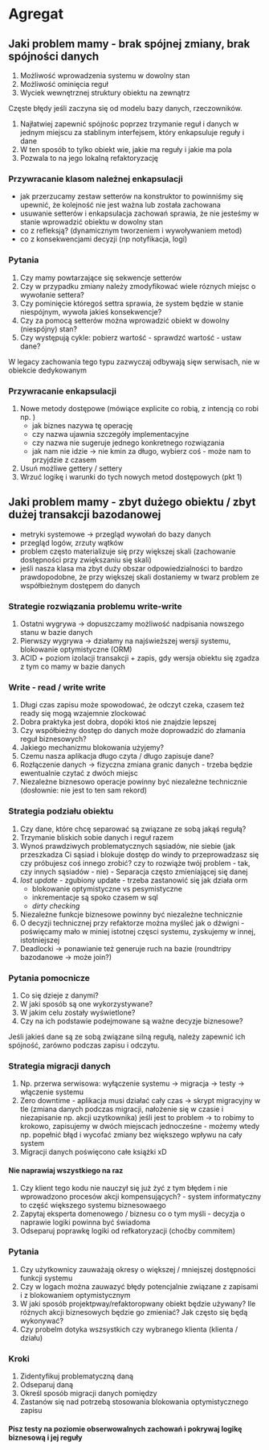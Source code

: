 # Agregat

##  Jaki problem mamy - brak spójnej zmiany, brak spójności danych

1. Możliwość wprowadzenia systemu w dowolny stan
2. Możliwość ominięcia reguł
3. Wyciek wewnętrznej struktury obiektu na zewnątrz

Częste błędy jeśli zaczyna się od modelu bazy danych, rzeczowników.

1. Najłatwiej zapewnić spójnośc poprzez trzymanie reguł i danych w jednym miejscu za stablinym
interfejsem, który enkapsuluje reguły i dane
2. W ten sposób to tylko obiekt wie, jakie ma reguły i jakie ma pola
3. Pozwala to na jego lokalną refaktoryzację

### Przywracanie klasom należnej enkapsulacji
* jak przerzucamy zestaw setterów na konstruktor to powinniśmy się upewnić, że kolejność nie jest ważna lub została zachowana
* usuwanie setterów i enkapsulacja zachowań sprawia, że nie jesteśmy w stanie wprowadzić obiektu w dowolny stan
* co z refleksją? (dynamicznym tworzeniem i wywoływaniem metod)
* co z konsekwencjami decyzji (np notyfikacja, logi)

### Pytania
1. Czy mamy powtarzające się sekwencje setterów
2. Czy w przypadku zmiany należy zmodyfikować wiele róznych miejsc o wywołanie settera?
3. Czy pominięcie któregoś settra sprawia, że system będzie w stanie niespójnym, wywoła jakieś konsekwencje?
4. Czy za pomocą setterów można wprowadzić obiekt w dowolny (niespójny) stan?
5. Czy występują cykle: pobierz wartość - sprawdzć wartość - ustaw dane?

W legacy zachowania tego typu zazwyczaj odbywają sięw serwisach, nie w obiekcie dedykowanym

### Przywracanie enkapsulacji

1. Nowe metody dostępowe (mówiące explicite co robią, z intencją co robi np. )
    * jak biznes nazywa tę operację
    * czy nazwa ujawnia szczegóły implementacyjne 
    * czy nazwa nie sugeruje jednego konkretnego rozwiązania
    * jak nam nie idzie -> nie kmin za długo, wybierz coś - może nam to przyjdzie z czasem
2. Usuń możliwe gettery / settery
3. Wrzuć logikę i warunki do tych nowych metod dostępowych (pkt 1)

##  Jaki problem mamy - zbyt dużego obiektu / zbyt dużej transakcji bazodanowej

* metryki systemowe -> przegląd wywołań do bazy  danych
* przegląd logów, zrzuty wątków 
* problem często materializuje się przy większej skali (zachowanie dostępności przy zwiększaniu się skali)
* jeśli nasza klasa ma zbyt duży obszar odpowiedzialności to bardzo prawdopodobne, że przy większej skali dostaniemy w twarz problem ze współbieżnym dostępem do danych

### Strategie rozwiązania problemu write-write

1. Ostatni wygrywa -> dopuszczamy możliwość nadpisania nowszego stanu w bazie danych
2. Pierwszy wygrywa -> działamy na najświeższej wersji systemu, blokowanie optymistyczne (ORM) 
3. ACID + poziom izolacji transakcji + zapis, gdy wersja obiektu się zgadza z tym co mamy w bazie danych

### Write - read / write write

1. Długi czas zapisu może spowodować, że odczyt czeka, czasem też ready się mogą wzajemnie zlockować
2. Dobra praktyka jest dobra, dopóki ktoś nie znajdzie lepszej
3. Czy współbieżny dostęp do danych może doprowadzić do złamania reguł biznesowych?
4. Jakiego mechanizmu blokowania użyjemy? 
5. Czemu nasza aplikacja długo czyta / długo zapisuje dane?
6. Rozłączenie danych -> fizyczna zmiana granic danych - trzeba będzie ewentualnie czytać z dwóch miejsc
7. Niezależne biznesowo operacje powinny być niezależne technicznie (dosłownie: nie jest to ten sam rekord)

### Strategia podziału obiektu

1. Czy dane, które chcę separować są związane ze sobą jakąś regułą? 
2. Trzymanie bliskich sobie danych i reguł razem
3. Wynoś prawdziwych problematycznych sąsiadów, nie siebie 
(jak przeszkadza Ci sąsiad i blokuje dostęp do windy to przeprowadzasz się czy próbujesz coś innego zrobić? 
czy to rozwiąże twój problem - tak, czy innych sąsiadów - nie) - Separacja często zmieniającej się danej
4. _lost update_ - zgubiony update - trzeba zastanowić się jak działa orm
   * blokowanie optymistyczne vs pesymistyczne
   * inkrementacje są spoko czasem w sql
   * _dirty checking_
5. Niezależne funkcje biznesowe powinny być niezależne technicznie
6. O decyzji technicznej przy refaktorze można myśleć jak o dźwigni - poświęcamy mało w miniej istotnej częsci systemu, zyskujemy w innej, istotniejszej
7. Deadlocki -> ponawianie też generuje ruch na bazie (roundtripy bazodanowe -> może join?)

### Pytania pomocnicze
1. Co się dzieje z danymi? 
2. W jaki sposób są one wykorzystywane? 
3. W jakim celu zostały wyświetlone? 
4. Czy na ich podstawie podejmowane są ważne decyzje biznesowe?

Jeśli jakieś dane są ze sobą związane silną regułą, należy zapewnić ich spójność, zarówno podczas zapisu i odczytu. 

### Strategia migracji danych

1. Np. przerwa serwisowa: wyłączenie systemu -> migracja -> testy -> włączenie systemu
2. Zero downtime - aplikacja musi działać cały czas -> skrypt migracyjny w tle 
(zmiana danych podczas migracji, nałożenie się w czasie i niezapisanie np. akcji uzytkownika)
jeśli jest to problem -> to robimy to krokowo, zapisujemy w dwóch miejscach jednocześne -
możemy wtedy np. popełnić błąd i wycofać zmiany bez większego wpływu na cały system 
3. Migracji danych poświęcono całe książki xD

#### Nie naprawiaj wszystkiego na raz

1. Czy klient tego kodu nie nauczył się już żyć z tym błędem i nie wprowadzono procesów akcji kompensujących? - system informatyczny to część większego systemu biznesowaego
2. Zapytaj eksperta domenowego / biznesu co o tym myśli - decyzja o naprawie logiki powinna być świadoma
3. Odseparuj poprawkę logiki od refkatoryzacji (choćby commitem)

### Pytania

1. Czy użytkownicy zauważają okresy o większej / mniejszej dostępności funkcji systemu
2. Czy w logach można zauwazyć błędy potencjalnie związane z zapisami i  z blokowaniem optymistycznym
3. W jaki sposób projektpway/refaktoropwany obiekt będzie używany? Ile różnych akcji biznesowych będzie go zmieniać? Jak często się będą wykonywać?
4. Czy probelm dotyka wszsystkich czy wybranego klienta (klienta / działu)

### Kroki

1. Zidentyfikuj problematyczną daną
2. Odseparuj daną
3. Określ sposób migracji danych pomiędzy
4. Zastanów się nad potrzebą stosowania blokowania optymistycznego zapisu

#### Pisz testy na poziomie obserwowalnych zachowań i pokrywaj logikę biznesową  i jej reguły